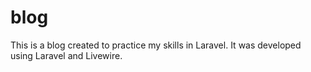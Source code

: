 # blog
This is a blog created to practice my skills in Laravel. It was developed using Laravel and Livewire.
